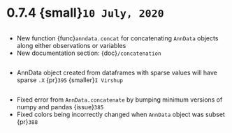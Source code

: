 # 0.7.4 {small}`10 July, 2020`

~~~{rubric} Concatenation overhaul {pr}`378` {smaller}`I Virshup`
~~~

- New function {func}`anndata.concat` for concatenating `AnnData` objects along either observations or variables
- New documentation section: {doc}`/concatenation`

```{rubric} Functionality
```

- AnnData object created from dataframes with sparse values will have sparse `.X` {pr}`395` {smaller}`I Virshup`

```{rubric} Bug fixes
```

- Fixed error from `AnnData.concatenate` by bumping minimum versions of numpy and pandas {issue}`385`
- Fixed colors being incorrectly changed when `AnnData` object was subset {pr}`388`
